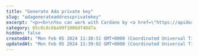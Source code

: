 ```yaml
---
title: "Generate Ada private key"
slug: "adagenerateaddressprivatekey"
excerpt: "<p><b>\nYou can work with Cardano by <a href=\"https://apidoc.tatum.io/tag/Node-RPC#operation/NodeJsonPostRpcDriver\" target=\"_blank\">connecting directly to a blockchain node provided by Tatum</a>.</b></p><br/>\n<h4>1 credit per API call.</h4>\n<p>Generates a private key for an address from a mnemonic for a given derivation path index. The private key is generated for the specific index - each mnemonic\ncan generate up to 2^32 private keys starting from index 0 until 2^31 - 1.</p>"
category: 65c0c8c6ba99f1006df40d7a
hidden: false
createdAt: "Mon Feb 05 2024 11:38:51 GMT+0000 (Coordinated Universal Time)"
updatedAt: "Mon Feb 05 2024 11:39:02 GMT+0000 (Coordinated Universal Time)"
---
```

